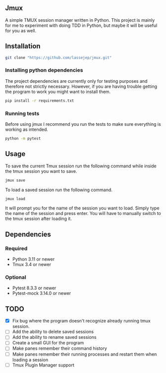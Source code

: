 ## Jmux
A simple TMUX session manager written in Python.
This project is mainly for me to experiment with doing TDD in Python, but maybe it will be useful for you as well.

## Installation
```bash
git clone "https://github.com/lassejep/jmux.git"
```

### Installing python dependencies
The project dependencies are currently only for testing purposes and therefore not strictly necessary.
However, if you are having trouble getting the program to work you might want to install them.
```bash
pip install -r requirements.txt
```

### Running tests
Before using jmux I recommend you run the tests to make sure everything is working as intended.
```bash
python -m pytest
```

## Usage
To save the current Tmux session run the following command while inside the tmux session you want to save.
```bash
jmux save
```

To load a saved session run the following command.
```bash
jmux load
```
It will prompt you for the name of the session you want to load.
Simply type the name of the session and press enter.
You will have to manually switch to the tmux session after loading it.

## Dependencies
### Required
- Python 3.11 or newer
- Tmux 3.4 or newer

### Optional
- Pytest 8.3.3 or newer
- Pytest-mock 3.14.0 or newer

## TODO
- [x] Fix bug where the program doesn't recognize already running tmux session.
- [ ] Add the ability to delete saved sessions
- [ ] Add the ability to rename saved sessions
- [ ] Create a small GUI for the program
- [ ] Make panes remember their command history
- [ ] Make panes remember their running processes and restart them when loading a session
- [ ] Tmux Plugin Manager support

